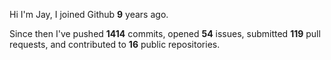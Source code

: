 Hi I'm Jay, I joined Github **9** years ago.

Since then I've pushed **1414** commits, opened **54** issues, submitted **119** pull requests, and contributed to **16** public repositories.
